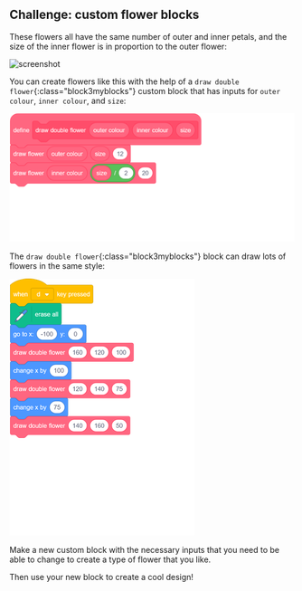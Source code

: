 ## Challenge: custom flower blocks

These flowers all have the same number of outer and inner petals, and the size of the inner flower is in proportion to the outer flower: 
 
![screenshot](images/flower-double-flowers.png)

You can create flowers like this with the help of a `draw double flower`{:class="block3myblocks"} custom block that has inputs for `outer colour`, `inner colour`, and `size`:

![blocks_1545308826_5080373](images/blocks_1545308826_5080373.png)

The `draw double flower`{:class="block3myblocks"} block can draw lots of flowers in the same style:

![blocks_1545308827_6408315](images/blocks_1545308827_6408315.png)

Make a new custom block with the necessary inputs that you need to be able to change to create a type of flower that you like.

Then use your new block to create a cool design! 
